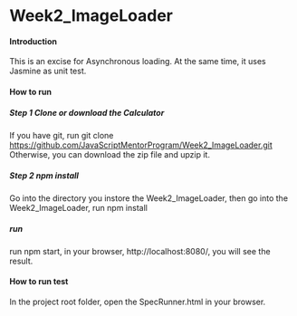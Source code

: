 # Week2_ImageLoader

#### Introduction
This is an excise for Asynchronous loading. At the same time, it uses Jasmine as unit test.

#### How to run

##### Step 1 Clone or download the Calculator
If you have git, run git clone https://github.com/JavaScriptMentorProgram/Week2_ImageLoader.git
Otherwise, you can download the zip file and upzip it.
##### Step 2 npm install
Go into the directory you instore the Week2_ImageLoader, then go into the Week2_ImageLoader, run npm install 

##### run
run npm start, in your browser, http://localhost:8080/, you will see the result. 


#### How to run test
In the project root folder, open the SpecRunner.html in your browser.
